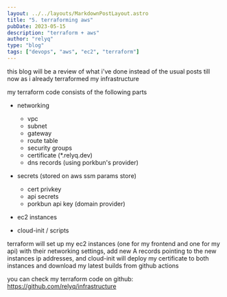 ```yaml
---
layout: ../../layouts/MarkdownPostLayout.astro
title: "5. terraforming aws"
pubDate: 2023-05-15
description: "terraform + aws"
author: "relyq"
type: "blog"
tags: ["devops", "aws", "ec2", "terraform"]
---
```


this blog will be a review of what i've done instead of the usual posts till now as i already terraformed my infrastructure

my terraform code consists of the following parts

- networking

  - vpc
  - subnet
  - gateway
  - route table
  - security groups
  - certificate (\*.relyq.dev)
  - dns records (using porkbun's provider)

- secrets (stored on aws ssm params store)

  - cert privkey
  - api secrets
  - porkbun api key (domain provider)

- ec2 instances

- cloud-init / scripts

terraform will set up my ec2 instances (one for my frontend and one for my api) with their networking settings, add new A records pointing to the new instances ip addresses, and cloud-init will deploy my certificate to both instances and download my latest builds from github actions

you can check my terraform code on github: https://github.com/relyq/infrastructure
